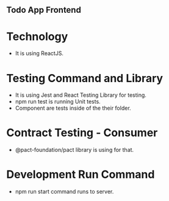 ## Todo App Frontend

# Technology

- It is using ReactJS.

# Testing Command and Library

- It is using Jest and React Testing Library for testing.
- npm run test is running Unit tests.
- Component are tests inside of the their folder.

# Contract Testing - Consumer

- @pact-foundation/pact library is using for that.

# Development Run Command

- npm run start command runs to server.